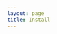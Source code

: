 ```yaml
---
layout: page
title: Install
---
```


<script setup lang="ts">
  import InstallPageTitle from "./.vitepress/theme/components/InstallPageTitle.vue";
  import InstallOptions from "./.vitepress/theme/components/InstallOptions.vue";
  import InstallOptionsSection from "./.vitepress/theme/components/InstallOptionsSection.vue";
  import { options } from "./_data/options";
  import { languages } from "./_data/languages";
</script>

<InstallPage>
  <InstallPageTitle>
	<template #title>Install</template>
  </InstallPageTitle>
  <InstallOptionsSection>
  	<template #list>
	  <InstallOptions :items="options" :languages="languages"></InstallOptions>
	</template>
  </InstallOptionsSection>
</InstallPage>
